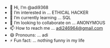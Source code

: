- 👋 Hi, I’m @adi9368
- 👀 I’m interested in ... ETHICAL HACKER 
- 🌱 I’m currently learning ... SQL
- 💞️ I’m looking to collaborate on ... ANONYMOUS 
- 📫 How to reach me ... adi246964@gmail.com
- 😄 Pronouns: ... adi
- ⚡ Fun fact: ... nothing funny in my life 

<!---
adi9368/adi9368 is a ✨ special ✨ repository because its `README.md` (this file) appears on your GitHub profile.
You can click the Preview link to take a look at your changes.
--->
